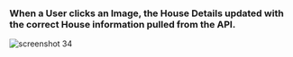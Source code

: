 ### When a User clicks an Image, the House Details  updated with the correct House information pulled from the API. 

![screenshot 34](https://user-images.githubusercontent.com/37717564/44825820-22760d80-abc1-11e8-9638-0560ece5a0c1.png)
